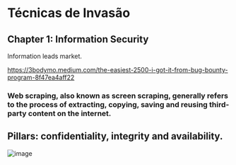 # Técnicas de Invasão

## Chapter 1: Information Security 

Information leads market.

https://3bodymo.medium.com/the-easiest-2500-i-got-it-from-bug-bounty-program-8f47ea4aff22

### Web scraping, also known as screen scraping, generally refers to the process of extracting, copying, saving and reusing third-party content on the internet.

## Pillars: confidentiality, integrity and availability.

![image](https://user-images.githubusercontent.com/122245816/216491350-081fa176-b8be-495e-b34a-82eb166b2e6e.png)
